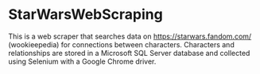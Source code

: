 # StarWarsWebScraping

This is a web scraper that searches data on https://starwars.fandom.com/ (wookieepedia) for connections between characters. Characters and relationships are stored in a Microsoft SQL Server database and collected using Selenium with a Google Chrome driver.
